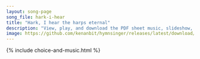 ```yaml
---
layout: song-page
song_file: hark-i-hear
title: "Hark, I hear the harps eternal"
description: "View, play, and download the PDF sheet music, slideshow, and audio. Lyrics: Hark, I hear the harps eternal ringing on the farther shore as I near those swollen waters with their deep and solemn roar.    Halle lujah, hallelujah... english christian 3part chords"
image: https://github.com/kenanbit/hymnsinger/releases/latest/download/hark-i-hear-trad.png
---
```


{% include choice-and-music.html %}